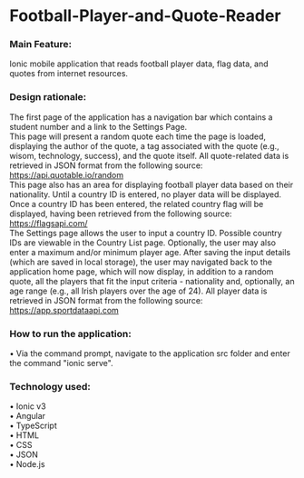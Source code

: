 # Football-Player-and-Quote-Reader

### Main Feature:  
Ionic mobile application that reads football player data, flag data, and quotes from internet resources.  

### Design rationale:  
The first page of the application has a navigation bar which contains a student number and a link to the Settings Page.  
This page will present a random quote each time the page is loaded, displaying the author of the quote, a tag associated with the quote (e.g., wisom, technology, success), and the quote itself. All quote-related data is retrieved in JSON format from the following source: https://api.quotable.io/random  
This page also has an area for displaying football player data based on their nationality. Until a country ID is entered, no player data will be displayed. Once a country ID has been entered, the related country flag will be displayed, having been retrieved from the following source: https://flagsapi.com/   
The Settings page allows the user to input a country ID. Possible country IDs are viewable in the Country List page. Optionally, the user may also enter a maximum and/or minimum player age. After saving the input details (which are saved in local storage), the user may navigated back to the application home page, which will now display, in addition to a random quote, all the players that fit the input criteria - nationality and, optionally, an age range (e.g., all Irish players over the age of 24). All player data is retrieved in JSON format from the following source: https://app.sportdataapi.com  

### How to run the application:  
• Via the command prompt, navigate to the application src folder and enter the command "ionic serve".  

### Technology used:  
• Ionic v3  
• Angular  
• TypeScript  
• HTML  
• CSS  
• JSON  
• Node.js  
